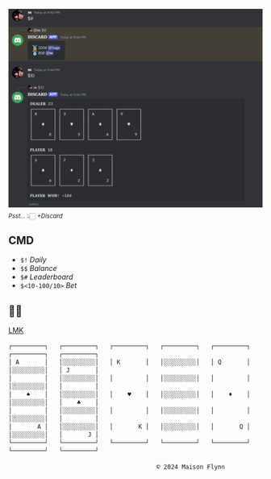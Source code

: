 [![Discard](./Image/Discard.png)](https://discord.com/oauth2/authorize?client_id=1292152109608861711&permissions=8&integration_type=0&scope=bot)
<sub><i>Psst...</i> 👆🏻 <i>+Discard</i></sub>

## CMD

+ `$!` <i>Daily</i>
+ `$$` <i>Balance</i>
+ `$#` <i>Leaderboard</i>
+ `$<10-100/10>` <i>Bet</i>

## 🔎🐛

[LMK](https://github.com/MaisonFlynn/Discard/issues)

```
┌─────────┐   ┌─────────┐   ┌─────────┐   ┌─────────┐   ┌─────────┐   ┌─────────┐   ┌─────────┐
│ A       │   │░░░░░░░░░│   │ K       │   │░░░░░░░░░│   │ Q       │   │░░░░░░░░░│   │ J       │
│         │   │░░░░░░░░░│   │         │   │░░░░░░░░░│   │         │   │░░░░░░░░░│   │         │
│    ♠    │   │░░░░░░░░░│   │    ♥    │   │░░░░░░░░░│   │    ♦    │   │░░░░░░░░░│   │    ♣    │
│         │   │░░░░░░░░░│   │         │   │░░░░░░░░░│   │         │   │░░░░░░░░░│   │         │
│       A │   │░░░░░░░░░│   │       K │   │░░░░░░░░░│   │       Q │   │░░░░░░░░░│   │       J │
└─────────┘   └─────────┘   └─────────┘   └─────────┘   └─────────┘   └─────────┘   └─────────┘

                                         © 2024 Maison Flynn
```